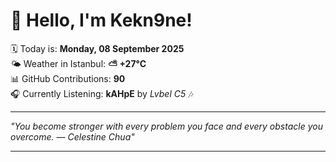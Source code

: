 # 👋 Hello, I'm Kekn9ne!

🗓️ Today is: **Monday, 08 September 2025**  
🌤️ Weather in Istanbul: **⛅️  +27°C**  
📊 GitHub Contributions: **90**  
🎧 Currently Listening: **kAHpE** by *Lvbel C5* 🎶

---

_"You become stronger with every problem you face and every obstacle you overcome. — *Celestine Chua*"_

---
